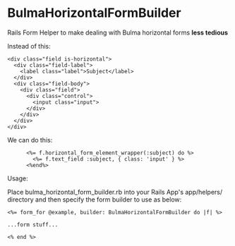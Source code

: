 # BulmaHorizontalFormBuilder
Rails Form Helper to make dealing with Bulma horizontal forms **less tedious**

Instead of this:

```
<div class="field is-horizontal">
  <div class="field-label">
    <label class="label">Subject</label>
  </div>
  <div class="field-body">
    <div class="field">
      <div class="control">
        <input class="input">
      </div>
    </div>
  </div>
</div>
```
We can do this:

```
      <%= f.horizontal_form_element_wrapper(:subject) do %>
        <%= f.text_field :subject, { class: 'input' } %>
      <%end%>
```

Usage:

Place bulma_horizontal_form_builder.rb into your Rails App's app/helpers/ directory and then specify the form builder to use as below:

```
<%= form_for @example, builder: BulmaHorizontalFormBuilder do |f| %>

...form stuff...

<% end %>
```
